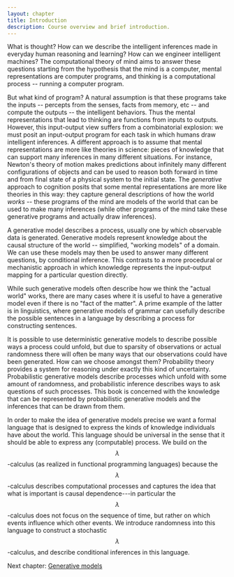 ```yaml
---
layout: chapter
title: Introduction
description: Course overview and brief introduction.
---
```


What is thought?
How can we describe the intelligent inferences made in everyday human reasoning and learning?
How can we engineer intelligent machines?
The computational theory of mind aims to answer these questions starting from the hypothesis that the mind is a computer, mental representations are computer programs, and thinking is a computational process -- running a computer program.

But what kind of program?
A natural assumption is that these programs take the inputs -- percepts from the senses, facts from memory, etc -- and compute the outputs -- the intelligent behaviors.
Thus the mental representations that lead to thinking are functions from inputs to outputs.
However, this input-output view suffers from a combinatorial explosion: we must posit an input-output program for each task in which humans draw intelligent inferences.
A different approach is to assume that mental representations are more like theories in science: pieces of knowledge that can support many inferences in many different situations.
For instance, Newton's theory of motion makes predictions about infinitely many different configurations of objects and can be used to reason both forward in time and from final state of a physical system to the initial state.
The *generative* approach to cognition posits that some mental representations are more like theories in this way: they capture general descriptions of how the world *works* -- these programs of the mind are models of the world that can be used to make many inferences (while other programs of the mind take these generative programs and actually draw inferences).

A generative model describes a process, usually one by which observable data is generated. Generative models represent knowledge about the causal structure of the world -- simplified, "working models" of a domain.
We can use these models may then be used to answer many different questions, by conditional inference.
This contrasts to a more procedural or mechanistic approach in which knowledge represents the input-output mapping for a particular question directly.
<!-- TODO: add some examples of cognitive capacities and the 'world models' they depend on... -->
While such generative models often describe how we think the "actual world" works, there are many cases where it is useful to have a generative model even if there is no "fact of the matter".
A prime example of the latter is in linguistics, where generative models of grammar can usefully describe the possible sentences in a language by describing a process for constructing sentences.

It is possible to use deterministic generative models to describe possible ways a process could unfold, but due to sparsity of observations or actual randomness there will often be many ways that our observations could have been generated.
How can we choose amongst them? Probability theory provides a system for reasoning under exactly this kind of uncertainty.
Probabilistic generative models describe processes which unfold with some amount of randomness, and probabilistic inference describes ways to ask questions of such processes.
This book is concerned with the knowledge that can be represented by probabilistic generative models and the inferences that can be drawn from them.

In order to make the idea of generative models precise we want a formal language that is designed to express the kinds of knowledge individuals have about the world.
This language should be universal in the sense that it should be able to express any (computable) process.
We build on the $$\lambda$$-calculus (as realized in functional programming languages) because the $$\lambda$$-calculus describes computational processes and captures the idea that what is important is causal dependence---in particular the $$\lambda$$-calculus does not focus on the sequence of time, but rather on which events influence which other events.
We introduce randomness into this language to construct a stochastic $$\lambda$$-calculus, and describe conditional inferences in this language.

Next chapter: [Generative models]({{site.baseurl}}/chapters/02-generative-models.html)
